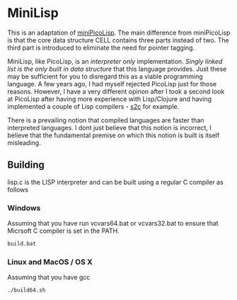 # MiniLisp

This is an adaptation of [miniPicoLisp](https://picolisp.com/wiki/?embedded). The main difference from miniPicoLisp is that the core data structure CELL contains three parts instead of two. The third part is introduced to eliminate the need for pointer tagging. 

MiniLisp, like PicoLisp, is an *interpreter only* implementation. *Singly linked list is the only built in data structure* that this language provides. Just these may be sufficient for you to disregard this as a viable programming language. A few years ago, I had myself rejected PicoLisp just for those reasons. However, I have a very different opinon after I took a second look at PicoLisp after having more experience with Lisp/Clojure and having implemented a couple of Lisp compilers - [s2c](https://github.com/ckkashyap/s2c) for example.

There is a prevailing notion that compiled languages are faster than interpreted languages. I dont just believe that this notion is incorrect, I believe that the fundamental premise on which this notion is built is itself misleading. 

## Building

lisp.c is the LISP interpreter and can be built using a regular C compiler as follows

### Windows

Assuming that you have run vcvars64.bat or vcvars32.bat to ensure that Micrsoft C compiler is set in the PATH.
```bash
build.bat
```

### Linux and MacOS / OS X

Assuming that you have gcc
```bash
./build64.sh
```
